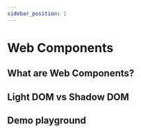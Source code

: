 ```yaml
---
sidebar_position: 1
---
```


# Web Components

## What are Web Components?

## Light DOM vs Shadow DOM

## Demo playground
